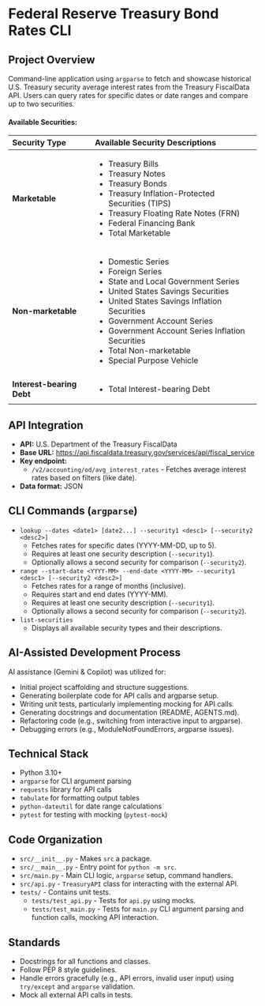 # Federal Reserve Treasury Bond Rates CLI

## Project Overview

Command-line application using `argparse` to fetch and showcase historical U.S. Treasury security average interest rates from the Treasury FiscalData API. Users can query rates for specific dates or date ranges and compare up to two securities.

#### Available Securities:

| Security Type           | Available Security Descriptions                                                                                                                                                                                           |
| :---------------------- | :---------------------------------------------------------------------------------------------------------------------------------------------------------------------------------------------------------------------- |
| **Marketable** | <ul><li>Treasury Bills</li><li>Treasury Notes</li><li>Treasury Bonds</li><li>Treasury Inflation-Protected Securities (TIPS)</li><li>Treasury Floating Rate Notes (FRN)</li><li>Federal Financing Bank</li><li>Total Marketable</li></ul> |
| **Non-marketable** | <ul><li>Domestic Series</li><li>Foreign Series</li><li>State and Local Government Series</li><li>United States Savings Securities</li><li>United States Savings Inflation Securities</li><li>Government Account Series</li><li>Government Account Series Inflation Securities</li><li>Total Non-marketable</li><li>Special Purpose Vehicle</li></ul> |
| **Interest-bearing Debt** | <ul><li>Total Interest-bearing Debt</li></ul>                                                                                                                                                                            |

## API Integration

-   **API:** U.S. Department of the Treasury FiscalData
-   **Base URL:** <https://api.fiscaldata.treasury.gov/services/api/fiscal_service>
-   **Key endpoint:**
    -   `/v2/accounting/od/avg_interest_rates` - Fetches average interest rates based on filters (like date).
-   **Data format:** JSON

## CLI Commands (`argparse`)

-   `lookup --dates <date1> [date2...] --security1 <desc1> [--security2 <desc2>]`
    -   Fetches rates for specific dates (YYYY-MM-DD, up to 5).
    -   Requires at least one security description (`--security1`).
    -   Optionally allows a second security for comparison (`--security2`).
-   `range --start-date <YYYY-MM> --end-date <YYYY-MM> --security1 <desc1> [--security2 <desc2>]`
    -   Fetches rates for a range of months (inclusive).
    -   Requires start and end dates (YYYY-MM).
    -   Requires at least one security description (`--security1`).
    -   Optionally allows a second security for comparison (`--security2`).
-   `list-securities`
    -   Displays all available security types and their descriptions.

## AI-Assisted Development Process
AI assistance (Gemini & Copilot) was utilized for:
-   Initial project scaffolding and structure suggestions.
-   Generating boilerplate code for API calls and argparse setup.
-   Writing unit tests, particularly implementing mocking for API calls.
-   Generating docstrings and documentation (README, AGENTS.md).
-   Refactoring code (e.g., switching from interactive input to argparse).
-   Debugging errors (e.g., ModuleNotFoundErrors, argparse issues).

## Technical Stack

-   Python 3.10+
-   `argparse` for CLI argument parsing
-   `requests` library for API calls
-   `tabulate` for formatting output tables
-   `python-dateutil` for date range calculations
-   `pytest` for testing with mocking (`pytest-mock`)

## Code Organization

-   `src/__init__.py` - Makes `src` a package.
-   `src/__main__.py` - Entry point for `python -m src`.
-   `src/main.py` - Main CLI logic, `argparse` setup, command handlers.
-   `src/api.py` - `TreasuryAPI` class for interacting with the external API.
-   `tests/` - Contains unit tests.
    -   `tests/test_api.py` - Tests for `api.py` using mocks.
    -   `tests/test_main.py` - Tests for `main.py` CLI argument parsing and function calls, mocking API interaction.

## Standards

-   Docstrings for all functions and classes.
-   Follow PEP 8 style guidelines.
-   Handle errors gracefully (e.g., API errors, invalid user input) using `try/except` and `argparse` validation.
-   Mock all external API calls in tests.